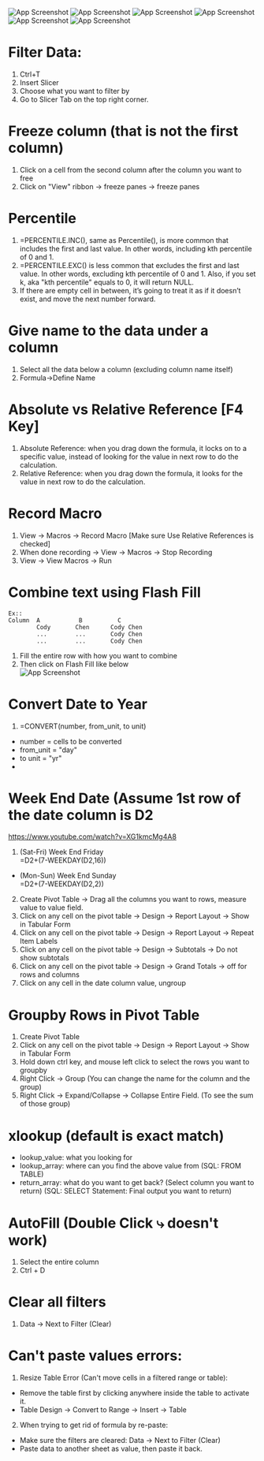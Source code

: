 ![App Screenshot](https://github.com/HaomingChen1998/Portfolio-Project/blob/main/Learning%20Note/Photo/Excel%201.png)
![App Screenshot](https://github.com/HaomingChen1998/Portfolio-Project/blob/main/Learning%20Note/Photo/Excel%202.png)
![App Screenshot](https://github.com/HaomingChen1998/Portfolio-Project/blob/main/Learning%20Note/Photo/Excel%203.png)
![App Screenshot](https://github.com/HaomingChen1998/Portfolio-Project/blob/main/Learning%20Note/Photo/Excel%204.png)
![App Screenshot](https://github.com/HaomingChen1998/Portfolio-Project/blob/main/Learning%20Note/Photo/Excel%205.png)
![App Screenshot](https://github.com/HaomingChen1998/Portfolio-Project/blob/main/Learning%20Note/Photo/Excel%206.png)

# Filter Data:
1. Ctrl+T
2. Insert Slicer
3. Choose what you want to filter by
4. Go to Slicer Tab on the top right corner.

# Freeze column (that is not the first column)
1. Click on a cell from the second column after the column you want to free
2. Click on "View" ribbon -> freeze panes -> freeze panes

# Percentile
1. =PERCENTILE.INC(), same as Percentile(), is more common that includes the first and last value. In other words, including kth percentile of 0 and 1.
2. =PERCENTILE.EXC() is less common that excludes the first and last value. In other words, excluding kth percentile of 0 and 1. Also, if you set k, aka "kth percentile" equals to 0, it will return NULL.
3. If there are empty cell in between, it’s going to treat it as if it doesn’t exist, and move the next number forward.

# Give name to the data under a column
1. Select all the data below a column (excluding column name itself)
2. Formula->Define Name

# Absolute vs Relative Reference [F4 Key]
1. Absolute Reference: when you drag down the formula, it locks on to a specific value, instead of looking for the value in next row to do the calculation.
2. Relative Reference: when you drag down the formula, it looks for the value in next row to do the calculation.

# Record Macro
1. View -> Macros -> Record Macro [Make sure Use Relative References is checked]
2. When done recording -> View -> Macros -> Stop Recording
3. View -> View Macros -> Run

# Combine text using Flash Fill  
```
Ex:: 
Column  A           B          C
        Cody       Chen      Cody Chen
        ...        ...       Cody Chen
        ...        ...       Cody Chen
```
1. Fill the entire row with how you want to combine
2. Then click on Flash Fill like below  
![App Screenshot](https://github.com/HaomingChen1998/Portfolio-Project/blob/main/Learning%20Note/Photo/Excel%20Flash%20Fill.png)

# Convert Date to Year
1. =CONVERT(number, from_unit, to unit)
- number = cells to be converted
- from_unit = "day"
- to unit = "yr"
- 
# Week End Date (Assume 1st row of the date column is D2  
https://www.youtube.com/watch?v=XG1kmcMg4A8  
1. (Sat-Fri) Week End Friday  
   =D2+(7-WEEKDAY(D2,16))
- (Mon-Sun) Week End Sunday   
   =D2+(7-WEEKDAY(D2,2))
2. Create Pivot Table -> Drag all the columns you want to rows, measure value to value field.
3. Click on any cell on the pivot table -> Design -> Report Layout -> Show in Tabular Form
4. Click on any cell on the pivot table -> Design -> Report Layout -> Repeat Item Labels
5. Click on any cell on the pivot table -> Design -> Subtotals -> Do not show subtotals
6. Click on any cell on the pivot table -> Design -> Grand Totals -> off for rows and columns
7. Click on any cell in the date column value, ungroup

# Groupby Rows in Pivot Table
1. Create Pivot Table
2. Click on any cell on the pivot table -> Design -> Report Layout -> Show in Tabular Form
3. Hold down ctrl key, and mouse left click to select the rows you want to groupby
4. Right Click -> Group (You can change the name for the column and the group)
5. Right Click -> Expand/Collapse -> Collapse Entire Field. (To see the sum of those group)

# xlookup (default is exact match)
- lookup_value: what you looking for 
- lookup_array: where can you find the above value from (SQL: FROM TABLE)
- return_array: what do you want to get back? (Select column you want to return) (SQL: SELECT Statement: Final output you want to return)

# AutoFill (Double Click ⤷ doesn't work)
1. Select the entire column
2. Ctrl + D

# Clear all filters
1. Data -> Next to Filter (Clear)

# Can't paste values errors:
1. Resize Table Error (Can't move cells in a filtered range or table):
- Remove the table first by clicking anywhere inside the table to activate it.
- Table Design -> Convert to Range -> Insert -> Table
2. When trying to get rid of formula by re-paste:
- Make sure the filters are cleared: Data -> Next to Filter (Clear)
- Paste data to another sheet as value, then paste it back.
